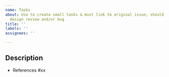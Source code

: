 ```yaml
---
name: Tasks
about: Use to create small tasks & must link to original issue; should be items from
  design review and/or bug
title: ''
labels: ''
assignees: ''

---
```


## Description

- References #xx
